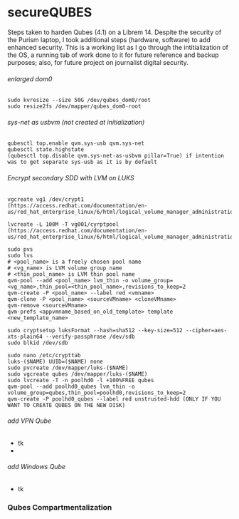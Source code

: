 # secureQUBES
Steps taken to harden Qubes (4.1) on a Librem 14. Despite the security of the Purism laptop, I took additional steps (hardware, software) to add enhanced security. This is a working list as I go through the intitialization of the OS, a running tab of work done to it for future reference and backup purposes; also, for future project on journalist digital security.

###### enlarged dom0
```
sudo kvresize --size 50G /dev/qubes_dom0/root
sudo resize2fs /dev/mapper/qubes_dom0-root
```

###### sys-net as usbvm (not created at initialization)
```
qubesctl top.enable qvm.sys-usb qvm.sys-net
qubesctl state.highstate
(qubesctl top.disable qvm.sys-net-as-usbvm pillar=True) if intention was to get separate sys-usb as it is by default
```

###### Encrypt secondary SDD with LVM on LUKS
```
vgcreate vg1 /dev/crypt1
(https://access.redhat.com/documentation/en-us/red_hat_enterprise_linux/6/html/logical_volume_manager_administration/vg_admin#VG_create)

lvcreate -L 100M -T vg001/cyrptpool
(https://access.redhat.com/documentation/en-us/red_hat_enterprise_linux/6/html/logical_volume_manager_administration/thinly_provisioned_volume_creation)

sudo pvs
sudo lvs
# <pool_name> is a freely chosen pool name
# <vg_name> is LVM volume group name
# <thin_pool_name> is LVM thin pool name
qvm-pool --add <pool_name> lvm_thin -o volume_group=<vg_name>,thin_pool=<thin_pool_name>,revisions_to_keep=2
qvm-create -P <pool_name> --label red <vmname>
qvm-clone -P <pool_name> <sourceVMname> <cloneVMname>
qvm-remove <sourceVMname>
qvm-prefs <appvmname_based_on_old_template> template <new_template_name>

sudo cryptsetup luksFormat --hash=sha512 --key-size=512 --cipher=aes-xts-plain64 --verify-passphrase /dev/sdb
sudo blkid /dev/sdb

sudo nano /etc/crypttab
luks-($NAME) UUID=($NAME) none
sudo pvcreate /dev/mapper/luks-($NAME)
sudo vgcreate qubes /dev/mapper/luks-($NAME)
sudo lvcreate -T -n poolhd0 -l +100%FREE qubes
qvm-pool --add poolhd0_qubes lvm_thin -o volume_group=qubes,thin_pool=poolhd0,revisions_to_keep=2
qvm-create -P poolhd0_qubes --label red unstrusted-hdd (ONLY IF YOU WANT TO CREATE QUBES ON THE NEW DISK)
```
###### add VPN Qube
- tk
- 
###### add Windows Qube
- tk

### Qubes Compartmentalization
